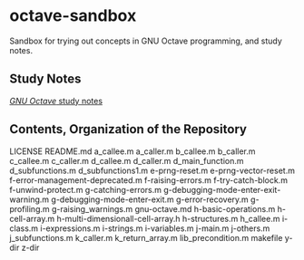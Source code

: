 # octave-sandbox

Sandbox for trying out concepts in GNU Octave programming, and study notes.

##	Study Notes

[*GNU Octave* study notes](https://github.com/eda-ricercatore/octave-sandbox/blob/main/gnu-octave.md)


##	Contents, Organization of the Repository

LICENSE
README.md
a_callee.m
a_caller.m
b_callee.m
b_caller.m
c_callee.m
c_caller.m
d_callee.m
d_caller.m
d_main_function.m
d_subfunctions.m
d_subfunctions1.m
e-prng-reset.m
e-prng-vector-reset.m
f-error-management-deprecated.m
f-raising-errors.m
f-try-catch-block.m
f-unwind-protect.m
g-catching-errors.m
g-debugging-mode-enter-exit-warning.m
g-debugging-mode-enter-exit.m
g-error-recovery.m
g-profiling.m
g-raising_warnings.m
gnu-octave.md
h-basic-operations.m
h-cell-array.m
h-multi-dimensionall-cell-array.h
h-structures.m
h_callee.m
i-class.m
i-expressions.m
i-strings.m
i-variables.m
j-main.m
j-others.m
j_subfunctions.m
k_caller.m
k_return_array.m
lib_precondition.m
makefile
y-dir
z-dir

